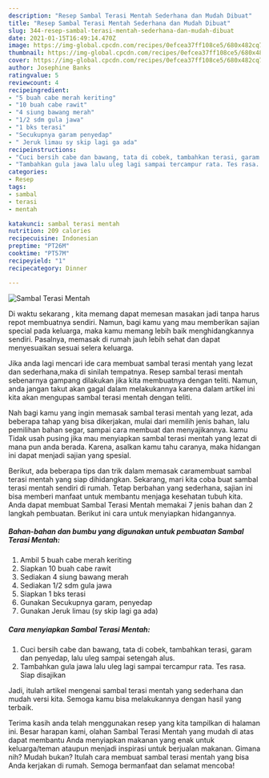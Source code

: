 ```yaml
---
description: "Resep Sambal Terasi Mentah Sederhana dan Mudah Dibuat"
title: "Resep Sambal Terasi Mentah Sederhana dan Mudah Dibuat"
slug: 344-resep-sambal-terasi-mentah-sederhana-dan-mudah-dibuat
date: 2021-01-15T16:49:14.470Z
image: https://img-global.cpcdn.com/recipes/0efcea37ff108ce5/680x482cq70/sambal-terasi-mentah-foto-resep-utama.jpg
thumbnail: https://img-global.cpcdn.com/recipes/0efcea37ff108ce5/680x482cq70/sambal-terasi-mentah-foto-resep-utama.jpg
cover: https://img-global.cpcdn.com/recipes/0efcea37ff108ce5/680x482cq70/sambal-terasi-mentah-foto-resep-utama.jpg
author: Josephine Banks
ratingvalue: 5
reviewcount: 4
recipeingredient:
- "5 buah cabe merah keriting"
- "10 buah cabe rawit"
- "4 siung bawang merah"
- "1/2 sdm gula jawa"
- "1 bks terasi"
- "Secukupnya garam penyedap"
- " Jeruk limau sy skip lagi ga ada"
recipeinstructions:
- "Cuci bersih cabe dan bawang, tata di cobek, tambahkan terasi, garam dan penyedap, lalu uleg sampai setengah alus."
- "Tambahkan gula jawa lalu uleg lagi sampai tercampur rata. Tes rasa. Siap disajikan"
categories:
- Resep
tags:
- sambal
- terasi
- mentah

katakunci: sambal terasi mentah 
nutrition: 209 calories
recipecuisine: Indonesian
preptime: "PT26M"
cooktime: "PT57M"
recipeyield: "1"
recipecategory: Dinner

---
```



![Sambal Terasi Mentah](https://img-global.cpcdn.com/recipes/0efcea37ff108ce5/680x482cq70/sambal-terasi-mentah-foto-resep-utama.jpg)

Di waktu  sekarang , kita memang dapat memesan masakan jadi tanpa harus repot membuatnya sendiri. Namun, bagi kamu yang mau memberikan sajian special pada keluarga, maka kamu memang lebih baik menghidangkannya sendiri. Pasalnya, memasak di rumah jauh lebih sehat dan dapat menyesuaikan sesuai selera keluarga.

Jika anda lagi mencari ide cara membuat sambal terasi mentah yang lezat dan sederhana,maka di sinilah tempatnya. Resep sambal terasi mentah  sebenarnya gampang dilakukan jika kita membuatnya dengan teliti. Namun, anda jangan takut akan gagal dalam melakukannya 
karena dalam artikel ini kita akan mengupas sambal terasi mentah dengan teliti.  



Nah bagi kamu yang ingin memasak sambal terasi mentah yang lezat, ada beberapa tahap yang bisa dikerjakan, mulai dari memilih jenis bahan, lalu pemilihan bahan segar, sampai cara membuat dan menyajikannya. kamu Tidak usah pusing jika mau menyiapkan sambal terasi mentah yang lezat di mana pun anda berada. Karena, asalkan kamu  tahu caranya, maka hidangan ini dapat menjadi sajian yang spesial.

Berikut, ada beberapa tips dan trik dalam memasak caramembuat sambal terasi mentah yang siap dihidangkan. Sekarang, mari kita coba buat sambal terasi mentah sendiri di rumah. Tetap berbahan yang sederhana, sajian ini bisa memberi manfaat untuk membantu menjaga kesehatan tubuh kita. Anda dapat membuat Sambal Terasi Mentah memakai 7 jenis bahan dan 2 langkah pembuatan. Berikut ini cara untuk menyiapkan hidangannya.

<!--inarticleads1-->

##### Bahan-bahan dan bumbu yang digunakan untuk pembuatan Sambal Terasi Mentah:

1. Ambil 5 buah cabe merah keriting
1. Siapkan 10 buah cabe rawit
1. Sediakan 4 siung bawang merah
1. Sediakan 1/2 sdm gula jawa
1. Siapkan 1 bks terasi
1. Gunakan Secukupnya garam, penyedap
1. Gunakan  Jeruk limau (sy skip lagi ga ada)




<!--inarticleads2-->

##### Cara menyiapkan Sambal Terasi Mentah:

1. Cuci bersih cabe dan bawang, tata di cobek, tambahkan terasi, garam dan penyedap, lalu uleg sampai setengah alus.
1. Tambahkan gula jawa lalu uleg lagi sampai tercampur rata. Tes rasa. Siap disajikan




Jadi, itulah artikel mengenai  sambal terasi mentah  yang sederhana dan mudah versi kita. Semoga kamu bisa melakukannya dengan hasil yang terbaik. 

Terima kasih anda telah menggunakan resep yang kita tampilkan di halaman ini. Besar harapan kami, olahan  Sambal Terasi Mentah yang mudah di atas dapat membantu Anda menyiapkan makanan yang enak untuk keluarga/teman ataupun menjadi inspirasi untuk berjualan makanan. Gimana nih? Mudah bukan? Itulah cara membuat sambal terasi mentah yang bisa Anda kerjakan di rumah. Semoga bermanfaat dan selamat mencoba!

